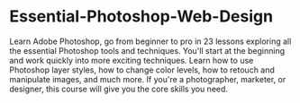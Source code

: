 # Essential-Photoshop-Web-Design

Learn Adobe Photoshop, go from beginner to pro in 23 lessons exploring all the essential Photoshop tools and techniques. You'll start at the beginning and work quickly into more exciting techniques. Learn how to use Photoshop layer styles, how to change color levels, how to retouch and manipulate images, and much more. If you're a photographer, marketer, or designer, this course will give you the core skills you need.
